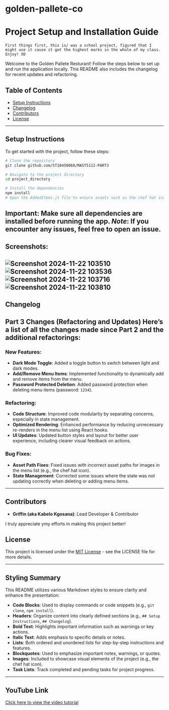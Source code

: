 # golden-pallete-co
# Project Setup and Installation Guide

    First things first, this is/ was a school project, figured that I might use it cause it got the highest marks in the whole of my class. Enjoy! XD
Welcome to the Golden Pallete Resturant! Follow the steps below to set up and run the application locally. This README also includes the changelog for recent updates and refactoring.

## Table of Contents
- [Setup Instructions](#setup-instructions)
- [Changelog](#changelog)
- [Contributors](#contributors)
- [License](#license)

---

## Setup Instructions

To get started with the project, follow these steps:

```bash
# Clone the repository
git clone github.com/ST10450068/MAST5112-PART3

# Navigate to the project directory
cd project_directory

# Install the dependencies
npm install
# Open the AddedItems.js file to ensure assets such as the chef hat icon are correctly linked


```
**Important**: Make sure all dependencies are installed before running the app.
*Note*: If you encounter any issues, feel free to open an issue.
---
## Screenshots:
![Screenshot 2024-11-22 103510](https://github.com/user-attachments/assets/917bcd4d-473f-4000-8448-ddcc41ecd2b8)
![Screenshot 2024-11-22 103536](https://github.com/user-attachments/assets/c5c23cf9-f4e2-44ab-b0e7-fbfdb4d081f7)
![Screenshot 2024-11-22 103716](https://github.com/user-attachments/assets/64f608b1-6a72-4c7a-95aa-73350a43f7ea)
![Screenshot 2024-11-22 103810](https://github.com/user-attachments/assets/da20a359-9b07-4e46-a64f-5f741ec622b3)
---




## Changelog
Part 3 Changes (Refactoring and Updates)
Here’s a list of all the changes made since Part 2 and the additional refactorings:
---

### New Features:
- **Dark Mode Toggle**: Added a toggle button to switch between light and dark modes.
- **Add/Remove Menu Items**: Implemented functionality to dynamically add and remove items from the menu.
- **Password Protected Deletion**: Added password protection when deleting menu items (password: `1234`).

### Refactoring:
- **Code Structure**: Improved code modularity by separating concerns, especially in state management.
- **Optimized Rendering**: Enhanced performance by reducing unnecessary re-renders in the menu list using React hooks.
- **UI Updates**: Updated button styles and layout for better user experience, including clearer visual feedback on actions.

### Bug Fixes:
- **Asset Path Fixes**: Fixed issues with incorrect asset paths for images in the menu list (e.g., the chef hat icon).
- **State Management**: Corrected some issues where the state was not updating correctly when deleting or adding menu items.

---
## Contributors


- **Griffin (aka Kabelo Kgosana)**: Lead Developer & Contributor

I truly appreciate ymy efforts in making this project better!

## License

This project is licensed under the [MIT License](LICENSE) - see the LICENSE file for more details.

---
## Styling Summary

This README utilizes various Markdown styles to ensure clarity and enhance the presentation:

- **Code Blocks**: Used to display commands or code snippets (e.g., `git clone`, `npm install`).
- **Headers**: Organize content into clearly defined sections (e.g., `## Setup Instructions`, `## Changelog`).
- **Bold Text**: Highlights important information such as warnings or key actions.
- **Italic Text**: Adds emphasis to specific details or notes.
- **Lists**: Both ordered and unordered lists for step-by-step instructions and features.
- **Blockquotes**: Used to emphasize important notes, warnings, or quotes.
- **Images**: Included to showcase visual elements of the project (e.g., the chef hat icon).
- **Task Lists**: Track completed and pending tasks for project progress.

---

## YouTube Link

[Click here to view the video tutorial](https://youtu.be/w2ldt9baY-A)


